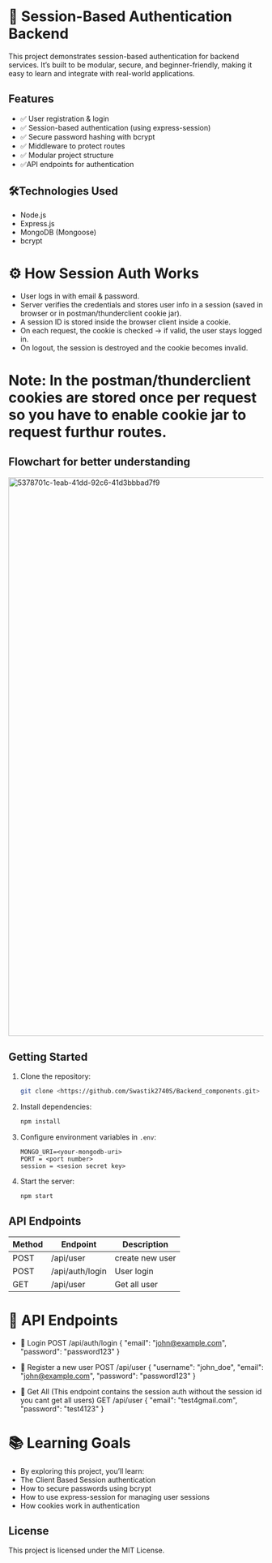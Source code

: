 # 🔐 Session-Based Authentication Backend

This project demonstrates session-based authentication for backend services.
It’s built to be modular, secure, and beginner-friendly, making it easy to learn and integrate with real-world applications.


## Features

- ✅ User registration & login
- ✅ Session-based authentication (using express-session)
- ✅ Secure password hashing with bcrypt
- ✅ Middleware to protect routes
- ✅ Modular project structure
- ✅API endpoints for authentication

## 🛠️Technologies Used

- Node.js
- Express.js
- MongoDB (Mongoose)
- bcrypt

# ⚙️ How Session Auth Works
- User logs in with email & password.
- Server verifies the credentials and stores user info in a session (saved in browser or in postman/thunderclient cookie jar).
- A session ID is stored inside the browser client inside a cookie.
- On each request, the cookie is checked → if valid, the user stays logged in.
- On logout, the session is destroyed and the cookie becomes invalid.
# Note: In the postman/thunderclient cookies are stored once per request so you have to enable cookie jar to request furthur routes.

## Flowchart for better understanding
<img width="2090" height="1102" alt="5378701c-1eab-41dd-92c6-41d3bbbad7f9" src="https://github.com/user-attachments/assets/6189d9c2-06b8-437b-9b2d-d49923370137" />


## Getting Started

1. Clone the repository:
    ```bash
    git clone <https://github.com/Swastik2740S/Backend_components.git>
    ```
2. Install dependencies:
    ```bash
    npm install
    ```
3. Configure environment variables in `.env`:
    ```
    MONGO_URI=<your-mongodb-uri>
    PORT = <port number>
    session = <sesion secret key>
    
    ```
4. Start the server:
    ```bash
    npm start
    ```

## API Endpoints

| Method | Endpoint        | Description          |
|--------|-----------------|----------------------|
| POST   | /api/user       | create new user      |
| POST   | /api/auth/login | User login           |
| GET    | /api/user       | Get all user         |


# 📡 API Endpoints

- 🔹 Login
POST /api/auth/login
{
  "email": "john@example.com",
  "password": "password123"
}

- 🔹 Register a new user
POST /api/user
{
  "username": "john_doe",
  "email": "john@example.com",
  "password": "password123"
}

- 🔹 Get All (This endpoint contains the session auth without the session id you cant get all users)
GET /api/user
{
  "email": "test4gmail.com",
  "password": "test4123"
}

# 📚 Learning Goals
- By exploring this project, you’ll learn:
- The Client Based Session authentication
- How to secure passwords using bcrypt
- How to use express-session for managing user sessions
- How cookies work in authentication

## License

This project is licensed under the MIT License.
